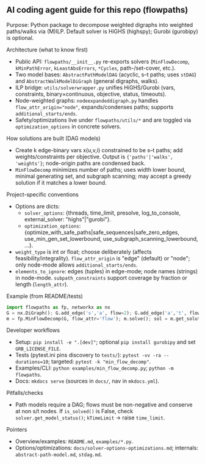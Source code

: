 ## AI coding agent guide for this repo (flowpaths)

Purpose: Python package to decompose weighted digraphs into weighted paths/walks via (M)ILP. Default solver is HiGHS (highspy); Gurobi (gurobipy) is optional.

Architecture (what to know first)
- Public API: `flowpaths/__init__.py` re-exports solvers (`MinFlowDecomp`, `kMinPathError`, `kLeastAbsErrors`, `*Cycles`, path-/set-cover, etc.).
- Two model bases: `AbstractPathModelDAG` (acyclic, s–t paths; uses `stDAG`) and `AbstractWalkModelDiGraph` (general digraphs, walks).
- ILP bridge: `utils/solverwrapper.py` unifies HiGHS/Gurobi (vars, constraints, binary×continuous, objective, status, timeouts).
- Node-weighted graphs: `nodeexpandeddigraph.py` handles `flow_attr_origin="node"`, expands/condenses paths; supports `additional_starts/ends`.
- Safety/optimizations live under `flowpaths/utils/*` and are toggled via `optimization_options` in concrete solvers.

How solutions are built (DAG models)
- Create k edge-binary vars x(u,v,i) constrained to be s–t paths; add weights/constraints per objective. Output is `{'paths'|'walks', 'weights'}`; node-origin paths are condensed back.
- `MinFlowDecomp` minimizes number of paths; uses width lower bound, minimal generating set, and subgraph scanning; may accept a greedy solution if it matches a lower bound.

Project-specific conventions
- Options are dicts:
  - `solver_options`: {threads, time_limit, presolve, log_to_console, external_solver: "highs"|"gurobi"}.
  - `optimization_options`: {optimize_with_safe_paths|safe_sequences|safe_zero_edges, use_min_gen_set_lowerbound, use_subgraph_scanning_lowerbound, ...}.
- `weight_type` is int or float; choose deliberately (affects feasibility/integrality). `flow_attr_origin` is "edge" (default) or "node"; only node-mode allows `additional_starts/ends`.
- `elements_to_ignore`: edges (tuples) in edge-mode; node names (strings) in node-mode. `subpath_constraints` support coverage by fraction or length (`length_attr`).

Example (from README/tests)
```python
import flowpaths as fp, networkx as nx
G = nx.DiGraph(); G.add_edge('s','a', flow=2); G.add_edge('a','t', flow=2)
m = fp.MinFlowDecomp(G, flow_attr='flow'); m.solve(); sol = m.get_solution()
```

Developer workflows
- Setup: `pip install -e ".[dev]"`; optional `pip install gurobipy` and set `GRB_LICENSE_FILE`.
- Tests (pytest.ini pins discovery to `tests/`): `pytest -vv -ra --durations=10`; targeted: `pytest -k "min_flow_decomp"`.
- Examples/CLI: `python examples/min_flow_decomp.py`; `python -m flowpaths`.
- Docs: `mkdocs serve` (sources in `docs/`, nav in `mkdocs.yml`).

Pitfalls/checks
- Path models require a DAG; flows must be non-negative and conserve at non s/t nodes. If `is_solved()` is False, check `solver.get_model_status()`; `kTimeLimit` → raise `time_limit`.

Pointers
- Overview/examples: `README.md`, `examples/*.py`.
- Options/optimizations: `docs/solver-options-optimizations.md`; internals: `abstract-path-model.md`, `stdag.md`.

